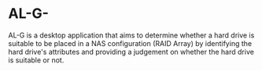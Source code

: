 # AL-G-
AL-G is a desktop application that aims to determine whether a hard drive is suitable to be placed in a NAS configuration (RAID Array) by identifying the hard drive's attributes and providing a judgement on whether the hard drive is suitable or not. 
